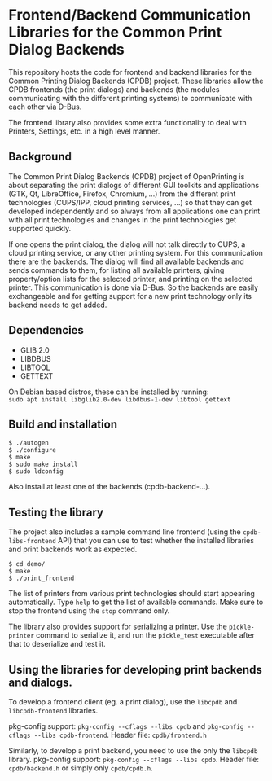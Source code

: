 # Frontend/Backend Communication Libraries for the Common Print Dialog Backends

This repository hosts the code for frontend and backend libraries for the Common Printing Dialog Backends (CPDB) project. These libraries allow the CPDB frontends (the print dialogs) and backends (the modules communicating with the different printing systems) to communicate with each other via D-Bus.

The frontend library also provides some extra functionality to deal with Printers, Settings, etc. in a high level manner.

## Background

The Common Print Dialog Backends (CPDB) project of OpenPrinting is about separating the print dialogs of different GUI toolkits and applications (GTK, Qt, LibreOffice, Firefox, Chromium, ...) from the different print technologies (CUPS/IPP, cloud printing services, ...) so that they can get developed independently and so always from all applications one can print with all print technologies and changes in the print technologies get supported quickly.

If one opens the print dialog, the dialog will not talk directly to CUPS, a cloud printing service, or any other printing system. For this communication there are the backends. The dialog will find all available backends and sends commands to them, for listing all available printers, giving property/option lists for the selected printer, and printing on the selected printer. This communication is done via D-Bus. So the backends are easily exchangeable and for getting support for a new print technology only its backend needs to get added.

## Dependencies

 - GLIB 2.0
 - LIBDBUS
 - LIBTOOL
 - GETTEXT

On Debian based distros, these can be installed by running: \
`sudo apt install libglib2.0-dev libdbus-1-dev libtool gettext`

## Build and installation


    $ ./autogen
    $ ./configure
    $ make
    $ sudo make install
    $ sudo ldconfig

Also install at least one of the backends (cpdb-backend-...).

## Testing the library

The project also includes a sample command line frontend (using the `cpdb-libs-frontend` API) that you can use to test whether the installed libraries and print backends work as expected.

    $ cd demo/
    $ make
    $ ./print_frontend

The list of printers from various print technologies should start appearing automatically. Type `help` to get the list of available commands. Make sure to stop the frontend using the `stop` command only.

The library also provides support for serializing a printer. Use the `pickle-printer` command to serialize it, and run the `pickle_test` executable after that to deserialize and test it.


## Using the libraries for developing print backends and dialogs.

To develop a frontend client (eg. a print dialog), use the `libcpdb` and `libcpdb-frontend` libraries.

pkg-config support: `pkg-config --cflags --libs cpdb` and `pkg-config --cflags --libs cpdb-frontend`.
Header file: `cpdb/frontend.h`

Similarly, to develop a print backend, you need to use the only the `libcpdb` library.
pkg-config support: `pkg-config --cflags --libs cpdb`.
Header file: `cpdb/backend.h` or simply only `cpdb/cpdb.h`.
